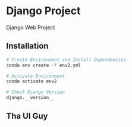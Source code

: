 # Django Project

Django Web Project

## Installation

``` bash
# Create Environment and Install Dependencies
conda env create -f env2.yml

# Activate Environment
conda activate env2

# Check Django Version
django.__version__
```

Tha UI Guy
-----------
